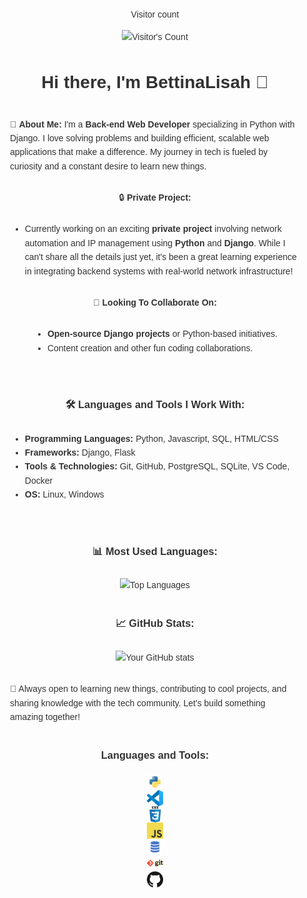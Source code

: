 <div style="display: flex; flex-direction: column; align-items: center; font-family: Arial, sans-serif; max-width: 800px; margin: 0 auto; padding: 20px; line-height: 1.6; color: #333;">
<div align="center"> 
  <p>Visitor count</p>
  <img src="https://profile-counter.glitch.me/Bettinalisah/count.svg" alt="Visitor's Count" />
</div>


# Hi there, I'm BettinaLisah 👋

🎯 **About Me:**
I'm a **Back-end Web Developer** specializing in Python with Django. I love solving problems and building efficient, scalable web applications that make a difference. My journey in tech is fueled by curiosity and a constant desire to learn new things.


  🔒 **Private Project:**
- Currently working on an exciting **private project** involving network automation and IP management using **Python** and **Django**. While I can't share all the details just yet, it's been a great learning experience in integrating backend systems with real-world network infrastructure!


🤝 **Looking To Collaborate On:**
- **Open-source Django projects** or Python-based initiatives.
- Content creation and other fun coding collaborations.

---

### 🛠 **Languages and Tools I Work With:**
- **Programming Languages:** Python, Javascript, SQL, HTML/CSS
- **Frameworks:** Django, Flask
- **Tools & Technologies:** Git, GitHub, PostgreSQL, SQLite, VS Code, Docker
- **OS:** Linux, Windows

---

### 📊 **Most Used Languages:**

![Top Languages](https://github-readme-stats.vercel.app/api/top-langs/?username=bettinalisah&layout=compact&theme=radical)
### 📈 **GitHub Stats:**

![Your GitHub stats](https://github-readme-stats.vercel.app/api?username=bettinalisah&show_icons=true&theme=radical)

🌟 Always open to learning new things, contributing to cool projects, and sharing knowledge with the tech community. Let's build something amazing together!


### Languages and Tools:
<img align="left" alt="Python" width="26px" src="https://raw.githubusercontent.com/github/explore/80688e429a7d4ef2fca1e82350fe8e3517d3494d/topics/python/python.png" />

<img align="left" alt="Visual Studio Code" width="26px" src="https://raw.githubusercontent.com/github/explore/80688e429a7d4ef2fca1e82350fe8e3517d3494d/topics/visual-studio-code/visual-studio-code.png" />

<img align="left" alt="CSS3" width="26px" src="https://raw.githubusercontent.com/github/explore/80688e429a7d4ef2fca1e82350fe8e3517d3494d/topics/css/css.png" />

<img align="left" alt="JavaScript" width="26px" src="https://raw.githubusercontent.com/github/explore/80688e429a7d4ef2fca1e82350fe8e3517d3494d/topics/javascript/javascript.png" />

<img align="left" alt="SQL" width="26px" src="https://raw.githubusercontent.com/github/explore/80688e429a7d4ef2fca1e82350fe8e3517d3494d/topics/sql/sql.png" />

<img align="left" alt="Git" width="26px" src="https://raw.githubusercontent.com/github/explore/80688e429a7d4ef2fca1e82350fe8e3517d3494d/topics/git/git.png" />

<img align="left" alt="GitHub" width="26px" src="https://raw.githubusercontent.com/github/explore/78df643247d429f6cc873026c0622819ad797942/topics/github/github.png" />
